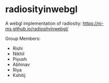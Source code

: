 # radiosityinwebgl
A webgl implementation of radiosity:
https://ni-ms.github.io/radiosityinwebgl/

Group Members:
- Rishi
- Nikhil
- Piyush
- Abhinav
- Riya
- Kshitij
